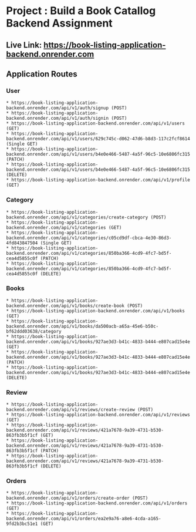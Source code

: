 # Project : Build a Book Catallog Backend Assignment

## Live Link: <https://book-listing-application-backend.onrender.com>

## Application Routes

### User

    * https://book-listing-application-backend.onrender.com/api/v1/auth/signup (POST) 
    * https://book-listing-application-backend.onrender.com/api/v1/auth/signin (POST)
    * https://book-listing-application-backend.onrender.com/api/v1/users (GET)
    * https://book-listing-application-backend.onrender.com/api/v1/users/629c745c-d062-47d6-b8d3-117c2fcf8614 (Single GET) 
    * https://book-listing-application-backend.onrender.com/api/v1/users/b4e0e466-5487-4a5f-96c5-10e6806fc315 (PATCH)
    * https://book-listing-application-backend.onrender.com/api/v1/users/b4e0e466-5487-4a5f-96c5-10e6806fc315 (DELETE)
    * https://book-listing-application-backend.onrender.com/api/v1/profile (GET) 

### Category

    * https://book-listing-application-backend.onrender.com/api/v1/categories/create-category (POST) 
    * https://book-listing-application-backend.onrender.com/api/v1/categories (GET)
    * https://book-listing-application-backend.onrender.com/api/v1/categories/c05cd9df-cbca-4e30-86d3-4fd843847504 (Single GET)
    * https://book-listing-application-backend.onrender.com/api/v1/categories/850ba366-4cd9-4fc7-bd5f-cea4d5855c0f (PATCH)
    * https://book-listing-application-backend.onrender.com/api/v1/categories/850ba366-4cd9-4fc7-bd5f-cea4d5855c0f (DELETE)

### Books

    * https://book-listing-application-backend.onrender.com/api/v1/books/create-book (POST)
    * https://book-listing-application-backend.onrender.com/api/v1/books (GET)
    * https://book-listing-application-backend.onrender.com/api/v1/books/da500acb-a65a-45e6-b50c-bf62ddd03638/category 
    * https://book-listing-application-backend.onrender.com/api/v1/books/927ae3d3-b41c-4833-b444-e807cad15e4e (GET)
    * https://book-listing-application-backend.onrender.com/api/v1/books/927ae3d3-b41c-4833-b444-e807cad15e4e (PATCH)
    * https://book-listing-application-backend.onrender.com/api/v1/books/927ae3d3-b41c-4833-b444-e807cad15e4e (DELETE)

### Review

    * https://book-listing-application-backend.onrender.com/api/v1/reviews/create-review (POST)
    * https://book-listing-application-backend.onrender.com/api/v1/reviews (GET)
    * https://book-listing-application-backend.onrender.com/api/v1/reviews/421a7678-9a39-4731-b530-863fb3b5f1cf (GET)
    * https://book-listing-application-backend.onrender.com/api/v1/reviews/421a7678-9a39-4731-b530-863fb3b5f1cf (PATCH)
    * https://book-listing-application-backend.onrender.com/api/v1/reviews/421a7678-9a39-4731-b530-863fb3b5f1cf (DELETE)

### Orders

    * https://book-listing-application-backend.onrender.com/api/v1/orders/create-order (POST)
    * https://book-listing-application-backend.onrender.com/api/v1/orders (GET)
    * https://book-listing-application-backend.onrender.com/api/v1/orders/ea2e9a76-a8e6-4cda-a165-9fd2b3bc51e1 (GET)

